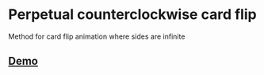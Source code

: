 Perpetual counterclockwise card flip
====================================

Method for card flip animation where sides are infinite

## [Demo](https://dl.dropboxusercontent.com/u/22385451/_0/Perpetual-counterclockwise-card-flip.html)
